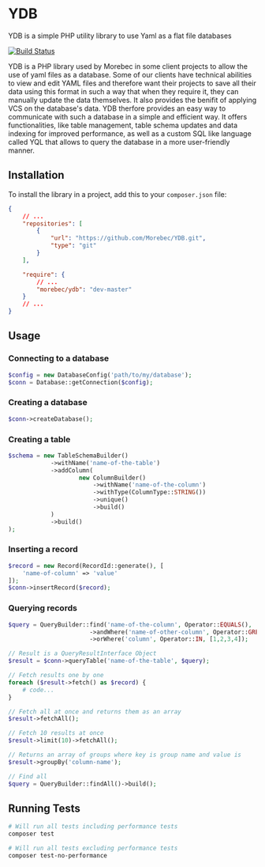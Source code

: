 # YDB
YDB is a simple PHP utility library to use Yaml as a flat file databases

[![Build Status](https://travis-ci.com/Morebec/YDB.svg?branch=master)](https://travis-ci.com/Morebec/YDB)

YDB is a PHP library used by Morebec in some client projects to allow the use of
yaml files as a database. Some of our clients have technical abilities to view and
edit YAML files and therefore want their projects to save all their data using this
format in such a way that when they require it, they can manually update the data themselves.
It also provides the benifit of applying VCS on the database's data.
YDB therfore provides an easy way to communicate with such a database in a
simple and efficient way. It offers functionalities, like table management, table schema
updates and data indexing for improved performance, as well as a custom SQL like language
called YQL that allows to query the database in a more user-friendly manner.

## Installation
To install the library in a project, add this to your `composer.json` file:

```json
{
    // ...
    "repositories": [
        {
            "url": "https://github.com/Morebec/YDB.git",
            "type": "git"
        }
    ],

    "require": {
        // ...
        "morebec/ydb": "dev-master"
    }
    // ...
}
```

## Usage

### Connecting to a database

```php
$config = new DatabaseConfig('path/to/my/database');
$conn = Database::getConnection($config);
```

### Creating a database
```php
$conn->createDatabase();
```

### Creating a table
```php
$schema = new TableSchemaBuilder()
            ->withName('name-of-the-table')
            ->addColumn(
                    new ColumnBuilder()
                        ->withName('name-of-the-column')
                        ->withType(ColumnType::STRING())
                        ->unique()
                        ->build()
            )
            ->build()
);
```

### Inserting a record
```php
$record = new Record(RecordId::generate(), [
    'name-of-column' => 'value'
]);
$conn->insertRecord($record);
```

### Querying records
```php
$query = QueryBuilder::find('name-of-the-column', Operator::EQUALS(), 'value')
                       ->andWhere('name-of-other-column', Operator::GREATER_THAN(), 30)
                       ->orWhere('column', Operator::IN, [1,2,3,4]);

// Result is a QueryResultInterface Object
$result = $conn->queryTable('name-of-the-table', $query);

// Fetch results one by one
foreach ($result->fetch() as $record) {
    # code...
}

// Fetch all at once and returns them as an array
$result->fetchAll();

// Fetch 10 results at once
$result->limit(10)->fetchAll();

// Returns an array of groups where key is group name and value is
$result->groupBy('column-name'); 

// Find all
$query = QueryBuilder::findAll()->build();
```

## Running Tests

```bash
# Will run all tests including performance tests
composer test

# Will run all tests excluding performance tests
composer test-no-performance
```


